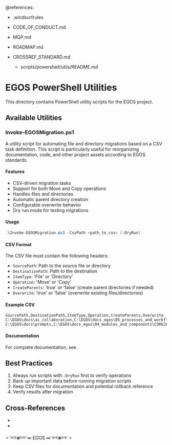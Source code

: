 @references:
- .windsurfrules
- CODE_OF_CONDUCT.md
- MQP.md
- ROADMAP.md
- CROSSREF_STANDARD.md

  - scripts/powershell/utils/README.md

# EGOS PowerShell Utilities

This directory contains PowerShell utility scripts for the EGOS project.

## Available Utilities

### Invoke-EGOSMigration.ps1

A utility script for automating file and directory migrations based on a CSV task definition. This script is particularly useful for reorganizing documentation, code, and other project assets according to EGOS standards.

#### Features

- CSV-driven migration tasks
- Support for both Move and Copy operations
- Handles files and directories
- Automatic parent directory creation
- Configurable overwrite behavior
- Dry run mode for testing migrations

#### Usage

```powershell
.\Invoke-EGOSMigration.ps1 -CsvPath <path_to_csv> [-DryRun]
```

#### CSV Format

The CSV file must contain the following headers:
- `SourcePath`: Path to the source file or directory
- `DestinationPath`: Path to the destination
- `ItemType`: 'File' or 'Directory'
- `Operation`: 'Move' or 'Copy'
- `CreateParents`: 'true' or 'false' (create parent directories if needed)
- `Overwrite`: 'true' or 'false' (overwrite existing files/directories)

#### Example CSV

```csv
SourcePath,DestinationPath,ItemType,Operation,CreateParents,Overwrite
C:\EGOS\docs\ai_collaboration,C:\EGOS\docs_egos\05_processes_and_workflows\ai_collaboration_legacy,Directory,Move,true,false
C:\EGOS\docs\prompts,C:\EGOS\docs_egos\04_modules_and_components\CORUJA\prompts,Directory,Copy,true,false
```

#### Documentation

For complete documentation, see <!-- TO_BE_REPLACED -->.

## Best Practices

1. Always run scripts with `-DryRun` first to verify operations
2. Back up important data before running migration scripts
3. Keep CSV files for documentation and potential rollback reference
4. Verify results after migration

## Cross-References

- <!-- TO_BE_REPLACED -->
- <!-- TO_BE_REPLACED -->

✧༺❀༻∞ EGOS ∞༺❀༻✧